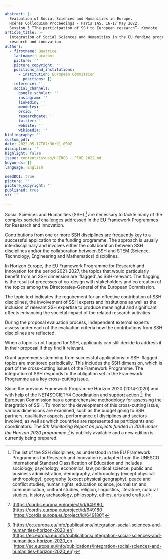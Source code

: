 ```yaml
---

abstract: |-
  Evaluation of Social Sciences and Humanities in Europe.
  Hcéres Colloquium Proceedings - Paris IAS, 16-17 May 2022.
  Session 3 “The participation of SSH to European research”- Keynote
article_title: >-
  Integration of Social Sciences and Humanities in the EU funding programmes for
  research and innovation
authors:
  - firstname: Beatrice
    lastname: Lucaroni
    picture: ''
    picture_copyright: ''
    positions_and_institutions:
      - institution: European Commission
        positions: []
    reference: ''
    social_channels:
      google_scholar: ''
      instagram: ''
      linkedin: ''
      mendeley: ''
      orcid: ''
      researchgate: ''
      twitter: ''
      website: ''
      wikipedia: ''
bibliography: ''
custom_pdf: ''
date: 2022-05-17T07:30:01.000Z
disciplines: ''
highlight: false
issue: content/issues/HCERES - PFUE 2022.md
keywords: []
language: English

needDOI: true
picture: ''
picture_copyright: ''
published: true
yt: ''

---
```






Social Sciences and Humanities (SSH) [^1] are necessary to tackle many of the complex societal challenges addressed in the EU Framework Programmes for Research and Innovation.

Contributions from one or more SSH disciplines are frequently key to a successful application to the funding programme. The approach is usually interdisciplinary and involves either the collaboration between SSH disciplines and/or the collaboration between SSH and STEM (Science, Technology, Engineering and Mathematics) disciplines.

In Horizon Europe, the EU Framework Programme for Research and Innovation for the period 2021-2027, the topics that would particularly benefit from an SSH dimension are ‘flagged’ as SSH-relevant. The flagging is the result of processes of co-design with stakeholders and co creation of the topics among the Directorates-General of the European Commission.

The topic text indicates the requirement for an effective contribution of SSH disciplines, the involvement of SSH experts and institutions as well as the inclusion of relevant SSH expertise to produce meaningful and significant effects enhancing the societal impact of the related research activities.

During the proposal evaluation process, independent external experts assess under each of the evaluation criteria how the contributions from SSH disciplines are reflected.

When a topic is not flagged for SSH, applicants can still decide to address it in their proposal if they find it relevant.

Grant agreements stemming from successful applications to SSH-flagged topics are monitored periodically. This includes the SSH dimension, which is part of the cross-cutting issues of the Framework Programme. The integration of SSH responds to the obligation set in the Framework Programme as a key cross-cutting issue.

Since the previous Framework Programme Horizon 2020 (2014-2020) and with help of the NET4SOCIETY4 Coordination and support action [^2], the European Commission has a comprehensive methodology for assessing the integration of SSH. To monitor the development of this cross-cutting issue, various dimensions are examined, such as the budget going to SSH partners, qualitative aspects, performance of disciplines and sectors involved, as well as which countries are represented as participants and coordinators. The _5th Monitoring Report on projects funded in 2018 under the Horizon 2020 programme_ [^3] is publicly available and a new edition is currently being prepared.

[^1]: The list of the SSH disciplines, as understood in the EU Framework Programmes for Research and Innovation is adapted from the UNESCO International Standard Classification of Education and includes sociology, psychology, economics, law, political science, public and business administration, demography, anthropology (except physical anthropology), geography (except physical geography), peace and conflict studies, human rights, education science, journalism and communication, cultural studies, religion, linguistics, literature, cultural studies, history, archaeology, philosophy, ethics, arts and crafts.
[^2]: [https://cordis.europa.eu/project/id/649180](https://cordis.europa.eu/project/id/649180 'https://cordis.europa.eu/project/id/649180')
[^3]: [https://ec.europa.eu/info/publications/integration-social-sciences-and-humanities-horizon-2020_en](https://ec.europa.eu/info/publications/integration-social-sciences-and-humanities-horizon-2020_en 'https://ec.europa.eu/info/publications/integration-social-sciences-and-humanities-horizon-2020_en')